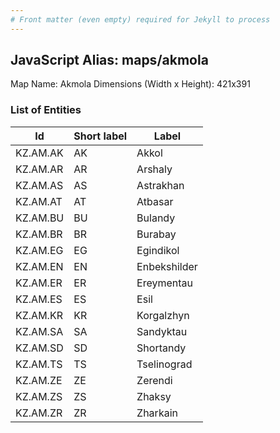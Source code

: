 ```yaml
---
# Front matter (even empty) required for Jekyll to process
---
```


## JavaScript Alias: maps/akmola

Map Name: Akmola
Dimensions (Width x Height): 421x391

### List of Entities

 | Id       | Short label | Label        |
 | -------- | ----------- | ------------ |
 | KZ.AM.AK | AK          | Akkol        |
 | KZ.AM.AR | AR          | Arshaly      |
 | KZ.AM.AS | AS          | Astrakhan    |
 | KZ.AM.AT | AT          | Atbasar      |
 | KZ.AM.BU | BU          | Bulandy      |
 | KZ.AM.BR | BR          | Burabay      |
 | KZ.AM.EG | EG          | Egindikol    |
 | KZ.AM.EN | EN          | Enbekshilder |
 | KZ.AM.ER | ER          | Ereymentau   |
 | KZ.AM.ES | ES          | Esil         |
 | KZ.AM.KR | KR          | Korgalzhyn   |
 | KZ.AM.SA | SA          | Sandyktau    |
 | KZ.AM.SD | SD          | Shortandy    |
 | KZ.AM.TS | TS          | Tselinograd  |
 | KZ.AM.ZE | ZE          | Zerendi      |
 | KZ.AM.ZS | ZS          | Zhaksy       |
 | KZ.AM.ZR | ZR          | Zharkain     |
 